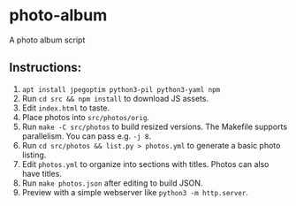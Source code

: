 # photo-album
A photo album script

## Instructions:

1. `apt install jpegoptim python3-pil python3-yaml npm`
1. Run `cd src && npm install` to download JS assets.
1. Edit `index.html` to taste.
1. Place photos into `src/photos/orig`.
1. Run `make -C src/photos` to build resized versions. The Makefile supports parallelism. You can pass e.g. `-j 8`.
1. Run `cd src/photos && list.py > photos.yml` to generate a basic photo listing.
1. Edit `photos.yml` to organize into sections with titles. Photos can also have titles.
1. Run `make photos.json` after editing to build JSON.
1. Preview with a simple webserver like `python3 -m http.server`.
